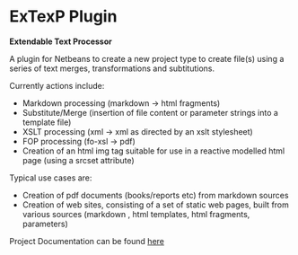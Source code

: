 # ExTexP Plugin #

**Extendable Text Processor**

A plugin for Netbeans to create a new project type to create file(s) using a series
of text merges, transformations and subtitutions.

Currently actions include:

*   Markdown processing (markdown -> html fragments)
*   Substitute/Merge (insertion of file content or parameter strings into a
template file)
*   XSLT processing (xml -> xml as directed by an xslt stylesheet)
*   FOP processing (fo-xsl -> pdf)
*   Creation of an html img tag suitable for use in a reactive modelled html page
(using a srcset attribute)

Typical use cases are:

*   Creation of pdf documents (books/reports etc) from markdown sources
*   Creation of web sites, consisting of a set of static web pages, built from various
sources (markdown , html templates, html fragments, parameters)

Project Documentation can be found [here](https://www.theretiredprogrammer.uk/topics/extexp/topic.html)
